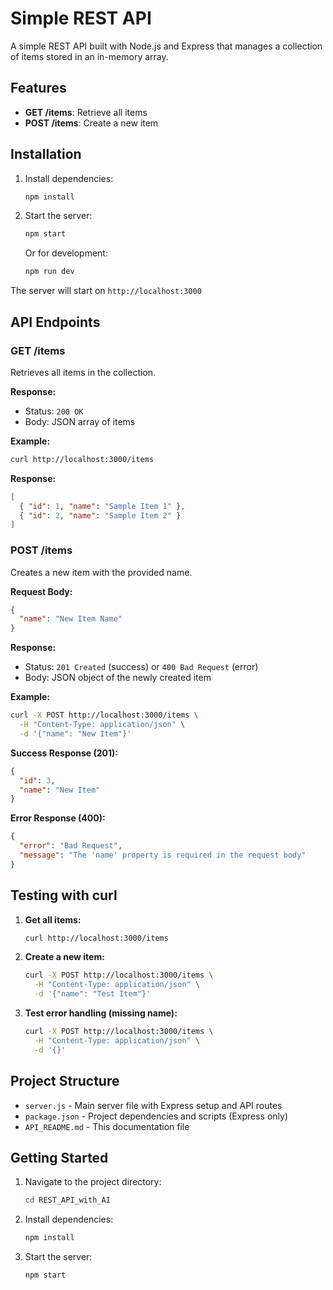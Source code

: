 # Simple REST API

A simple REST API built with Node.js and Express that manages a collection of items stored in an in-memory array.

## Features

- **GET /items**: Retrieve all items
- **POST /items**: Create a new item

## Installation

1. Install dependencies:
   ```bash
   npm install
   ```

2. Start the server:
   ```bash
   npm start
   ```

   Or for development:
   ```bash
   npm run dev
   ```

The server will start on `http://localhost:3000`

## API Endpoints

### GET /items

Retrieves all items in the collection.

**Response:**
- Status: `200 OK`
- Body: JSON array of items

**Example:**
```bash
curl http://localhost:3000/items
```

**Response:**
```json
[
  { "id": 1, "name": "Sample Item 1" },
  { "id": 2, "name": "Sample Item 2" }
]
```

### POST /items

Creates a new item with the provided name.

**Request Body:**
```json
{
  "name": "New Item Name"
}
```

**Response:**
- Status: `201 Created` (success) or `400 Bad Request` (error)
- Body: JSON object of the newly created item

**Example:**
```bash
curl -X POST http://localhost:3000/items \
  -H "Content-Type: application/json" \
  -d '{"name": "New Item"}'
```

**Success Response (201):**
```json
{
  "id": 3,
  "name": "New Item"
}
```

**Error Response (400):**
```json
{
  "error": "Bad Request",
  "message": "The 'name' property is required in the request body"
}
```

## Testing with curl

1. **Get all items:**
   ```bash
   curl http://localhost:3000/items
   ```

2. **Create a new item:**
   ```bash
   curl -X POST http://localhost:3000/items \
     -H "Content-Type: application/json" \
     -d '{"name": "Test Item"}'
   ```

3. **Test error handling (missing name):**
   ```bash
   curl -X POST http://localhost:3000/items \
     -H "Content-Type: application/json" \
     -d '{}'
   ```

## Project Structure

- `server.js` - Main server file with Express setup and API routes
- `package.json` - Project dependencies and scripts (Express only)
- `API_README.md` - This documentation file

## Getting Started

1. Navigate to the project directory:
   ```bash
   cd REST_API_with_AI
   ```

2. Install dependencies:
   ```bash
   npm install
   ```

3. Start the server:
   ```bash
   npm start
   ```
